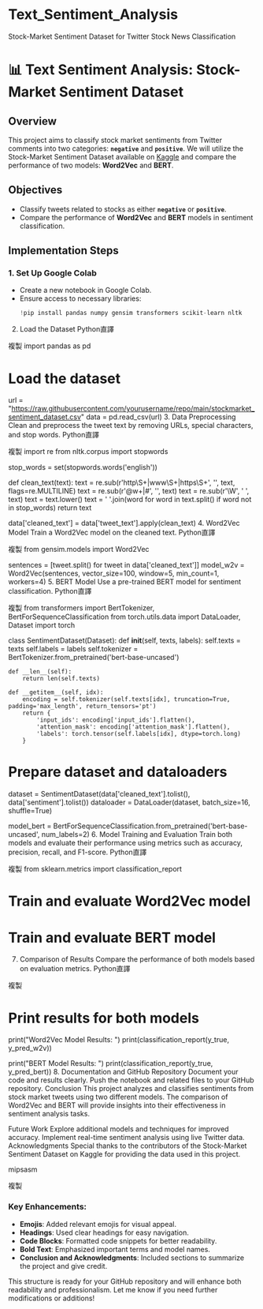 # Text_Sentiment_Analysis
Stock-Market Sentiment Dataset for Twitter Stock News Classification

# 📊 Text Sentiment Analysis: Stock-Market Sentiment Dataset

## Overview
This project aims to classify stock market sentiments from Twitter comments into two categories: **`negative`** and **`positive`**. We will utilize the Stock-Market Sentiment Dataset available on [Kaggle](http://www.kaggle.com/datasets/yash612/stockmarket-sentiment-dataset) and compare the performance of two models: **Word2Vec** and **BERT**.

## Objectives
- Classify tweets related to stocks as either **`negative`** or **`positive`**.
- Compare the performance of **Word2Vec** and **BERT** models in sentiment classification.

## Implementation Steps

### 1. Set Up Google Colab
- Create a new notebook in Google Colab.
- Ensure access to necessary libraries:
  ```python
  !pip install pandas numpy gensim transformers scikit-learn nltk
2. Load the Dataset
Python直譯

複製
import pandas as pd

# Load the dataset
url = "https://raw.githubusercontent.com/yourusername/repo/main/stockmarket_sentiment_dataset.csv"
data = pd.read_csv(url)
3. Data Preprocessing
Clean and preprocess the tweet text by removing URLs, special characters, and stop words.
Python直譯

複製
import re
from nltk.corpus import stopwords

stop_words = set(stopwords.words('english'))

def clean_text(text):
    text = re.sub(r'http\S+|www\S+|https\S+', '', text, flags=re.MULTILINE)
    text = re.sub(r'\@w+|#', '', text)
    text = re.sub(r'\W', ' ', text)
    text = text.lower()
    text = ' '.join(word for word in text.split() if word not in stop_words)
    return text

data['cleaned_text'] = data['tweet_text'].apply(clean_text)
4. Word2Vec Model
Train a Word2Vec model on the cleaned text.
Python直譯

複製
from gensim.models import Word2Vec

sentences = [tweet.split() for tweet in data['cleaned_text']]
model_w2v = Word2Vec(sentences, vector_size=100, window=5, min_count=1, workers=4)
5. BERT Model
Use a pre-trained BERT model for sentiment classification.
Python直譯

複製
from transformers import BertTokenizer, BertForSequenceClassification
from torch.utils.data import DataLoader, Dataset
import torch

class SentimentDataset(Dataset):
    def __init__(self, texts, labels):
        self.texts = texts
        self.labels = labels
        self.tokenizer = BertTokenizer.from_pretrained('bert-base-uncased')

    def __len__(self):
        return len(self.texts)

    def __getitem__(self, idx):
        encoding = self.tokenizer(self.texts[idx], truncation=True, padding='max_length', return_tensors='pt')
        return {
            'input_ids': encoding['input_ids'].flatten(),
            'attention_mask': encoding['attention_mask'].flatten(),
            'labels': torch.tensor(self.labels[idx], dtype=torch.long)
        }

# Prepare dataset and dataloaders
dataset = SentimentDataset(data['cleaned_text'].tolist(), data['sentiment'].tolist())
dataloader = DataLoader(dataset, batch_size=16, shuffle=True)

model_bert = BertForSequenceClassification.from_pretrained('bert-base-uncased', num_labels=2)
6. Model Training and Evaluation
Train both models and evaluate their performance using metrics such as accuracy, precision, recall, and F1-score.
Python直譯

複製
from sklearn.metrics import classification_report

# Train and evaluate Word2Vec model
# Train and evaluate BERT model
7. Comparison of Results
Compare the performance of both models based on evaluation metrics.
Python直譯

複製
# Print results for both models
print("Word2Vec Model Results: ")
print(classification_report(y_true, y_pred_w2v))

print("BERT Model Results: ")
print(classification_report(y_true, y_pred_bert))
8. Documentation and GitHub Repository
Document your code and results clearly.
Push the notebook and related files to your GitHub repository.
Conclusion
This project analyzes and classifies sentiments from stock market tweets using two different models. The comparison of Word2Vec and BERT will provide insights into their effectiveness in sentiment analysis tasks.

Future Work
Explore additional models and techniques for improved accuracy.
Implement real-time sentiment analysis using live Twitter data.
Acknowledgments
Special thanks to the contributors of the Stock-Market Sentiment Dataset on Kaggle for providing the data used in this project.

mipsasm

複製

### Key Enhancements:
- **Emojis**: Added relevant emojis for visual appeal.
- **Headings**: Used clear headings for easy navigation.
- **Code Blocks**: Formatted code snippets for better readability.
- **Bold Text**: Emphasized important terms and model names.
- **Conclusion and Acknowledgments**: Included sections to summarize the project and give credit.

This structure is ready for your GitHub repository and will enhance both readability and professionalism. Let me know if you need further modifications or additions!
